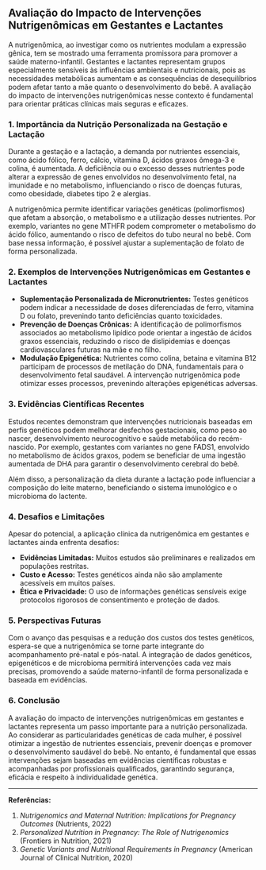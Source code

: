 
## Avaliação do Impacto de Intervenções Nutrigenômicas em Gestantes e Lactantes

A nutrigenômica, ao investigar como os nutrientes modulam a expressão gênica, tem se mostrado uma ferramenta promissora para promover a saúde materno-infantil. Gestantes e lactantes representam grupos especialmente sensíveis às influências ambientais e nutricionais, pois as necessidades metabólicas aumentam e as consequências de desequilíbrios podem afetar tanto a mãe quanto o desenvolvimento do bebê. A avaliação do impacto de intervenções nutrigenômicas nesse contexto é fundamental para orientar práticas clínicas mais seguras e eficazes.

### 1. **Importância da Nutrição Personalizada na Gestação e Lactação**

Durante a gestação e a lactação, a demanda por nutrientes essenciais, como ácido fólico, ferro, cálcio, vitamina D, ácidos graxos ômega-3 e colina, é aumentada. A deficiência ou o excesso desses nutrientes pode alterar a expressão de genes envolvidos no desenvolvimento fetal, na imunidade e no metabolismo, influenciando o risco de doenças futuras, como obesidade, diabetes tipo 2 e alergias.

A nutrigenômica permite identificar variações genéticas (polimorfismos) que afetam a absorção, o metabolismo e a utilização desses nutrientes. Por exemplo, variantes no gene MTHFR podem comprometer o metabolismo do ácido fólico, aumentando o risco de defeitos do tubo neural no bebê. Com base nessa informação, é possível ajustar a suplementação de folato de forma personalizada.

### 2. **Exemplos de Intervenções Nutrigenômicas em Gestantes e Lactantes**

- **Suplementação Personalizada de Micronutrientes:** Testes genéticos podem indicar a necessidade de doses diferenciadas de ferro, vitamina D ou folato, prevenindo tanto deficiências quanto toxicidades.
- **Prevenção de Doenças Crônicas:** A identificação de polimorfismos associados ao metabolismo lipídico pode orientar a ingestão de ácidos graxos essenciais, reduzindo o risco de dislipidemias e doenças cardiovasculares futuras na mãe e no filho.
- **Modulação Epigenética:** Nutrientes como colina, betaina e vitamina B12 participam de processos de metilação do DNA, fundamentais para o desenvolvimento fetal saudável. A intervenção nutrigenômica pode otimizar esses processos, prevenindo alterações epigenéticas adversas.

### 3. **Evidências Científicas Recentes**

Estudos recentes demonstram que intervenções nutricionais baseadas em perfis genéticos podem melhorar desfechos gestacionais, como peso ao nascer, desenvolvimento neurocognitivo e saúde metabólica do recém-nascido. Por exemplo, gestantes com variantes no gene FADS1, envolvido no metabolismo de ácidos graxos, podem se beneficiar de uma ingestão aumentada de DHA para garantir o desenvolvimento cerebral do bebê.

Além disso, a personalização da dieta durante a lactação pode influenciar a composição do leite materno, beneficiando o sistema imunológico e o microbioma do lactente.

### 4. **Desafios e Limitações**

Apesar do potencial, a aplicação clínica da nutrigenômica em gestantes e lactantes ainda enfrenta desafios:

- **Evidências Limitadas:** Muitos estudos são preliminares e realizados em populações restritas.
- **Custo e Acesso:** Testes genéticos ainda não são amplamente acessíveis em muitos países.
- **Ética e Privacidade:** O uso de informações genéticas sensíveis exige protocolos rigorosos de consentimento e proteção de dados.

### 5. **Perspectivas Futuras**

Com o avanço das pesquisas e a redução dos custos dos testes genéticos, espera-se que a nutrigenômica se torne parte integrante do acompanhamento pré-natal e pós-natal. A integração de dados genéticos, epigenéticos e de microbioma permitirá intervenções cada vez mais precisas, promovendo a saúde materno-infantil de forma personalizada e baseada em evidências.

### 6. **Conclusão**

A avaliação do impacto de intervenções nutrigenômicas em gestantes e lactantes representa um passo importante para a nutrição personalizada. Ao considerar as particularidades genéticas de cada mulher, é possível otimizar a ingestão de nutrientes essenciais, prevenir doenças e promover o desenvolvimento saudável do bebê. No entanto, é fundamental que essas intervenções sejam baseadas em evidências científicas robustas e acompanhadas por profissionais qualificados, garantindo segurança, eficácia e respeito à individualidade genética.

---

**Referências:**

1. *Nutrigenomics and Maternal Nutrition: Implications for Pregnancy Outcomes* (Nutrients, 2022)
2. *Personalized Nutrition in Pregnancy: The Role of Nutrigenomics* (Frontiers in Nutrition, 2021)
3. *Genetic Variants and Nutritional Requirements in Pregnancy* (American Journal of Clinical Nutrition, 2020)
```

